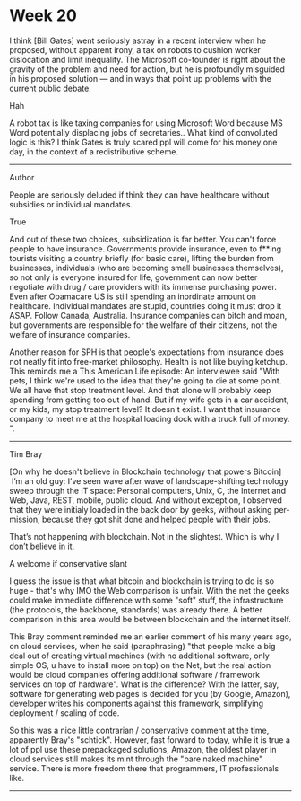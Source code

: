 # Week 20

I think [Bill Gates] went seriously astray in a recent interview when
he proposed, without apparent irony, a tax on robots to cushion worker
dislocation and limit inequality. The Microsoft co-founder is right
about the gravity of the problem and need for action, but he is
profoundly misguided in his proposed solution — and in ways that point
up problems with the current public debate.

Hah

A robot tax is like taxing companies for using Microsoft Word because
MS Word potentially displacing jobs of secretaries.. What kind of
convoluted logic is this? I think Gates is truly scared ppl will come
for his money one day, in the context of a redistributive scheme.

---

Author

People are seriously deluded if think they can have healthcare without
subsidies or individual mandates.

True

And out of these two choices, subsidization is far better. You can't
force people to have insurance. Governments provide insurance, even to
f**ing tourists visiting a country briefly (for basic care), lifting
the burden from businesses, individuals (who are becoming small
businesses themselves), so not only is everyone insured for life,
government can now better negotiate with drug / care providers with
its immense purchasing power. Even after Obamacare US is still
spending an inordinate amount on healthcare. Individual mandates are
stupid, countries doing it must drop it ASAP. Follow Canada,
Australia. Insurance companies can bitch and moan, but governments are
responsible for the welfare of their citizens, not the welfare of
insurance companies.

Another reason for SPH is that people's expectations from insurance
does not neatly fit into free-market philosophy. Health is not like
buying ketchup. This reminds me a This American Life episode: An
interviewee said "With pets, I think we're used to the idea that
they're going to die at some point. We all have that stop treatment
level. And that alone will probably keep spending from getting too out
of hand. But if my wife gets in a car accident, or my kids, my stop
treatment level? It doesn't exist. I want that insurance company to
meet me at the hospital loading dock with a truck full of money. ".

---

Tim Bray

[On why he doesn't believe in Blockchain technology that powers
Bitcoin]  I’m an old guy: I’ve seen wave af­ter wave of
landscape-shifting tech­nol­o­gy sweep through the IT space:
Per­son­al com­put­er­s, Unix, C, the In­ter­net and We­b, Java, REST,
mo­bile, pub­lic cloud. And with­out ex­cep­tion, I ob­served that
they were ini­tia­ly load­ed in the back door by geek­s, with­out
ask­ing per­mis­sion, be­cause they got shit done and helped peo­ple
with their job­s.

That’s not hap­pen­ing with blockchain. Not in the slight­est. Which
is why I don’t be­lieve in it.

A welcome if conservative slant

I guess the issue is that what bitcoin and blockchain is trying to do
is so huge - that's why IMO the Web comparison is unfair. With the net
the geeks could make immediate difference with some "soft" stuff, the
infrastructure (the protocols, the backbone, standards) was already
there. A better comparison in this area would be between blockchain
and the internet itself.

This Bray comment reminded me an earlier comment of his many years
ago, on cloud services, when he said (paraphrasing) "that people make
a big deal out of creating virtual machines (with no additional
software, only simple OS, u have to install more on top) on the Net,
but the real action would be cloud companies offering additional
software / framework services on top of hardware". What is the
difference? With the latter, say, software for generating web pages is
decided for you (by Google, Amazon), developer writes his components
against this framework, simplifying deployment / scaling of code.

So this was a nice little contrarian / conservative comment at the
time, apparently Bray's "schtick". However, fast forward to today,
while it is true a lot of ppl use these prepackaged solutions, Amazon,
the oldest player in cloud services still makes its mint through the
"bare naked machine" service. There is more freedom there that
programmers, IT professionals like.

---

